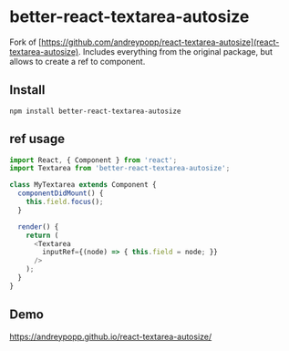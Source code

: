 # better-react-textarea-autosize
Fork of [https://github.com/andreypopp/react-textarea-autosize](react-textarea-autosize). Includes everything from the original package, but allows to create a ref to component.

## Install
```
npm install better-react-textarea-autosize
```

## ref usage
```js
import React, { Component } from 'react';
import Textarea from 'better-react-textarea-autosize';

class MyTextarea extends Component {
  componentDidMount() {
    this.field.focus();
  }

  render() {
    return (
      <Textarea
        inputRef={(node) => { this.field = node; }}
      />
    );
  }
}
```

## Demo
https://andreypopp.github.io/react-textarea-autosize/

